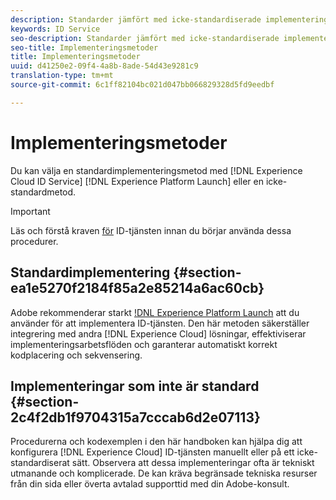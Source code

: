 ```yaml
---
description: Standarder jämfört med icke-standardiserade implementeringsmetoder i Experience Cloud Identity Service.
keywords: ID Service
seo-description: Standarder jämfört med icke-standardiserade implementeringsmetoder i Experience Cloud Identity Service.
seo-title: Implementeringsmetoder
title: Implementeringsmetoder
uuid: d41250e2-09f4-4a8b-8ade-54d43e9281c9
translation-type: tm+mt
source-git-commit: 6c1ff82104bc021d047bb066829328d5fd9eedbf

---
```



# Implementeringsmetoder

Du kan välja en standardimplementeringsmetod med [!DNL Experience Cloud ID Service] [!DNL Experience Platform Launch] eller en icke-standardmetod.

>[!IMPORTANT]
>
>Läs och förstå kraven [för](../reference/requirements.md) ID-tjänsten innan du börjar använda dessa procedurer.

## Standardimplementering {#section-ea1e5270f2184f85a2e85214a6ac60cb}

Adobe rekommenderar starkt [!DNL Experience Platform Launch](https://docs.adobe.com/content/help/en/launch/using/implement/solutions/idservice-save.html) att du använder för att implementera ID-tjänsten. Den här metoden säkerställer integrering med andra [!DNL Experience Cloud] lösningar, effektiviserar implementeringsarbetsflöden och garanterar automatiskt korrekt kodplacering och sekvensering.

## Implementeringar som inte är standard {#section-2c4f2db1f9704315a7cccab6d2e07113}

Procedurerna och kodexemplen i den här handboken kan hjälpa dig att konfigurera [!DNL Experience Cloud] ID-tjänsten manuellt eller på ett icke-standardiserat sätt. Observera att dessa implementeringar ofta är tekniskt utmanande och komplicerade. De kan kräva begränsade tekniska resurser från din sida eller överta avtalad supporttid med din Adobe-konsult.
